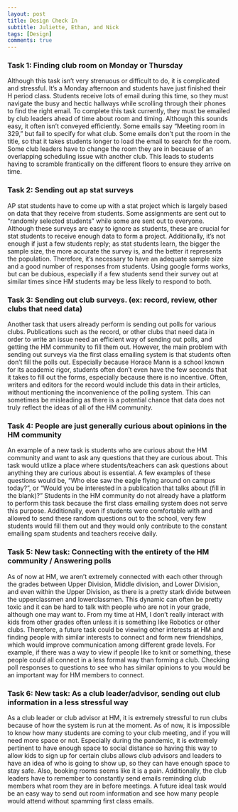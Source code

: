 ```yaml
---
layout: post
title: Design Check In
subtitle: Juliette, Ethan, and Nick
tags: [Design]
comments: true
---
```

### Task 1: Finding club room on Monday or Thursday
  Although this task isn’t very strenuous or difficult to do, it is complicated and stressful. It’s a Monday afternoon and students have just finished their H period class. Students receive lots of email during this time, so they must navigate the busy and hectic hallways while scrolling through their phones to find the right email. To complete this task currently, they must be emailed by club leaders ahead of time about room and timing. Although this sounds easy, it often isn’t conveyed efficiently. Some emails say “Meeting room in 329,” but fail to specify for what club. Some emails don’t put the room in the title, so that it takes students longer to load the email to search for the room. Some club leaders have to change the room they are in because of an overlapping scheduling issue with another club. This leads to students having to scramble frantically on the different floors to ensure they arrive on time. 
  
### Task 2: Sending out ap stat surveys
  AP stat students have to come up with a stat project which is largely based on data that they receive from students. Some assignments are sent out to “randomly selected students” while some are sent out to everyone. Although these surveys are easy to ignore as students, these are crucial for stat students to receive enough data to form a project. Additionally, it’s not enough if just a few students reply; as stat students learn, the bigger the sample size, the more accurate the survey is, and the better it represents the population. Therefore, it’s necessary to have an adequate sample size and a good number of responses from students. Using google forms works, but can be dubious, especially if a few students send their survey out at similar times since HM students may be less likely to respond to both.

### Task 3: Sending out club surveys. (ex: record, review, other clubs that need data)
  Another task that users already perform is sending out polls for various clubs. Publications such as the record, or other clubs that need data in order to write an issue need an efficient way of sending out polls, and getting the HM community to fill them out. However, the main problem with sending out surveys via the first class emailing system is that students often don’t fill the polls out. Especially because Horace Mann is a school known for its academic rigor, students often don’t even have the few seconds that it takes to fill out the forms, especially because there is no incentive. Often, writers and editors for the record would include this data in their articles, without mentioning the inconvenience of the polling system. This can sometimes be misleading as there is a potential chance that data does not truly reflect the ideas of all of the HM community. 
  
### Task 4: People are just generally curious about opinions in the HM community
  An example of a new task is students who are curious about the HM community and want to ask any questions that they are curious about. This task would utlize a place where students/teachers can ask questions about anything they are curious about is essential. A few examples of these questions would be, “Who else saw the eagle flying around on campus today?”, or “Would you be interested in a publication that talks about (fill in the blank)?” Students in the HM community do not already have a platform to perform this task because the first class emailing system does not serve this purpose. Additionally, even if students were comfortable with and allowed to send these random questions out to the school, very few students would fill them out and they would only contribute to the constant emailing spam students and teachers receive daily. 
  
### Task 5: New task:  Connecting with the entirety of the HM community / Answering polls
   As of now at HM, we aren’t extremely connected with each other through the grades between Upper Division, Middle division, and Lower Division, and even within the Upper Division, as there is a pretty stark divide between the upperclassmen and lowerclassmen. This dynamic can often be pretty toxic and it can be hard to talk with people who are not in your grade, although one may want to.  From my time at HM, I don’t really interact with kids from other grades often unless it is something like Robotics or other clubs. Therefore, a future task could be viewing other interests at HM and finding people with similar interests to connect and form new friendships, which would improve communication among different grade levels. For example, if there was a way to view if people like to knit or something, these people could all connect in a less formal way than forming a club.  Checking poll responses to questions to see who has similar opinions to you would be an important way for HM members to connect. 
   
### Task 6:  New task: As a club leader/advisor, sending out club information in a less stressful way
  As a club leader or club advisor at HM, it is extremely stressful to run clubs because of how the system is run at the moment. As of now, it is impossible to know how many students are coming to your club meeting, and if you will need more space or not. Especially during the pandemic, it is extremely pertinent to have enough space to social distance so having this way to allow kids to sign up for certain clubs allows club advisors and leaders to have an idea of who is going to show up, so they can have enough space to stay safe. Also, booking rooms seems like it is a pain. Additionally, the club leaders have to remember to constantly send emails reminding club members what room they are in before meetings. A future ideal task would be an easy way to send out room information and see how many people would attend without spamming first class emails.
